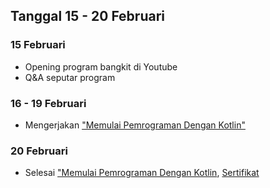 ## Tanggal 15 - 20 Februari

### 15 Februari
- Opening program bangkit di Youtube
- Q&A seputar program

### 16 - 19 Februari
- Mengerjakan ["Memulai Pemrograman Dengan Kotlin"](https://www.dicoding.com/academies/80)

### 20 Februari
- Selesai ["Memulai Pemrograman Dengan Kotlin](https://www.dicoding.com/academies/80), [Sertifikat](https://www.dicoding.com/certificates/GRX5G4Q4VX0M)
